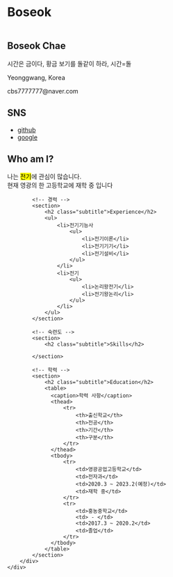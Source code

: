 # Boseok
<!doctype html>
<html lang="ko">
<head>
	<title>온라인 프로필</title>
	<meta charset="utf-8">
  <link rel="stylesheet" href="css/style.css">
  <style>
    table {
      width:70%;  /* 표의 너비 */
      border:1px solid #222; /* 1픽셀짜리 표 테두리 */
      border-collapse: collapse; /* 중복되는 표와 셀의 테두리를 한 줄로 표시 */
    }
    thead {
      background:#eee;  /* 제목 행의 배경 색 */
    }
    th, td {
      border:1px solid #ccc; /* 1픽셀짜리 셀 테두리 */
      padding:5px;  /* 셀 테두리와 셀 내용 사이의 여백(패딩) */
      font-size:0.8em;  /* 셀의 글자 크기 */
    }
  </style>
</head>

<body>
    <div id="container">
        <!-- 사이드바 -->
        <aside>
            <div id="namecard">
                <img src="images/pf.jpg" alt="">
                <h1>Boseok Chae</h1>    
                <p>시간은 금이다, 황금 보기를 돌같이 하라, 시간=돌</p>
            </div>
            <div id="detail">
                <p>Yeonggwang, Korea</p>
                <p>cbs7777777@naver.com</p>                                 
            </div>
            <div id="sns">
                <h2>SNS</h2>
                <ul>                    
					<li>
						<a href="https://www.github.com">github</a>
					</li>
					<li>
						<a href="https://www.google.com/search?q">google</a>
					</li>
				</ul>  
            </div>           
        </aside>
        <div id="main">
            <!-- 자기 소개 -->
            <section>
                <h2 class="subtitle">Who am I?</h2>
                <p>나는 <mark>전기</mark>에 관심이 많습니다. <br>현재 영광의 한 고등학교에 재학 중 입니다</p>
            </section>

            <!-- 경력 -->
            <section>
                <h2 class="subtitle">Experience</h2>
                <ul>
                    <li>전기기능사
                        <ul>
                            <li>전기이론</li>
                            <li>전기기기</li>
                            <li>전기설비</li> 
                        </ul>
                    </li>
                    <li>전기
                        <ul>
                            <li>논리왕전기</li>
                            <li>전기왕논리</li>
                        </ul>                        
                    </li>
                </ul>             
            </section>

            <!-- 숙련도 -->
            <section>
                <h2 class="subtitle">Skills</h2>

            </section>

            <!-- 학력 -->
            <section>
                <h2 class="subtitle">Education</h2>
                <table>
                  <caption>학력 사항</caption>
                  <thead>
                      <tr>
                          <th>출신학교</th>
                          <th>전공</th>
                          <th>기간</th>
                          <th>구분</th>
                      </tr>
                  </thead>
                  <tbody>
                      <tr>
                          <td>영광공업고등학교</td>
                          <td>전자과</td>
                          <td>2020.3 ~ 2023.2(예정)</td>
                          <td>재학 중</td>
                      </tr>
                      <tr>
                          <td>홍농중학교</td>
                          <td> - </td>
                          <td>2017.3 ~ 2020.2</td>
                          <td>졸업</td>
                      </tr>
                  </tbody>
                </table>
            </section>
        </div>        
    </div>
</body>
</html>
